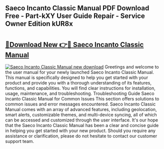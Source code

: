 ## Saeco Incanto Classic Manual PDF Download Free - Part-kXY User Guide Repair - Service Owner Edition kUR8x

# <h2><a href="http://bc74995.oget.top/?id=Saeco+Incanto+Classic+Manual">🔗Download New 👉🔴 Saeco Incanto Classic Manual</a></h2>

[![Saeco Incanto Classic Manual new download](https://i.imgur.com/5g1atiW.png)](http://bc74995.oget.top/?id=Saeco+Incanto+Classic+Manual)
Greetings and welcome to the user manual for your newly launched Saeco Incanto Classic Manual. This manual is specifically designed to help you get started with your product and provide you with a thorough understanding of its features, functions, and capabilities. You will find clear instructions for installation, usage, maintenance, and troubleshooting. Troubleshooting Guide Saeco Incanto Classic Manual for Common Issues This section offers solutions to common issues and error messages encountered. Saeco Incanto Classic Manual comes with an array of advanced features, including geolocation, smart alerts, customizable themes, and multi-device syncing, all of which can be accessed and customized through the user interface. It's our hope that the Saeco Incanto Classic Manual has been a clear and concise guide in helping you get started with your new product. Should you require any assistance or clarification, please do not hesitate to contact our customer support team.
